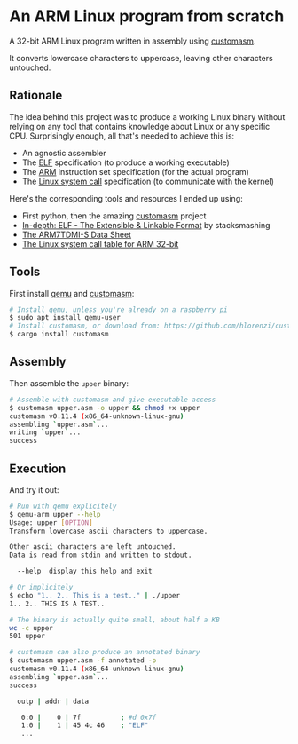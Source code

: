 # An ARM Linux program from scratch

A 32-bit ARM Linux program written in assembly using [customasm][customasm].

It converts lowercase characters to uppercase, leaving other characters untouched.

## Rationale

The idea behind this project was to produce a working Linux binary without relying on any tool that contains knowledge about Linux or any specific CPU. Surprisingly enough, all that's needed to achieve this is:
- An agnostic assembler
- The [ELF][elf] specification (to produce a working executable)
- The [ARM][arm] instruction set specification (for the actual program)
- The [Linux system call][syscall] specification (to communicate with the kernel)

Here's the corresponding tools and resources I ended up using:
- First python, then the amazing [customasm] project
- [In-depth: ELF - The Extensible & Linkable Format](https://youtu.be/nC1U1LJQL8o) by stacksmashing 
- [The ARM7TDMI-S Data Sheet](https://iitd-plos.github.io/col718/ref/arm-instructionset.pdf)
- [The Linux system call table for ARM 32-bit](https://chromium.googlesource.com/chromiumos/docs/+/master/constants/syscalls.md#arm-32_bit_EABI)


## Tools

First install [qemu][qemu] and [customasm][customasm]:
```bash
# Install qemu, unless you're already on a raspberry pi
$ sudo apt install qemu-user
# Install customasm, or download from: https://github.com/hlorenzi/customasm/releases
$ cargo install customasm
```

## Assembly

Then assemble the `upper` binary:
```bash
# Assemble with customasm and give executable access
$ customasm upper.asm -o upper && chmod +x upper
customasm v0.11.4 (x86_64-unknown-linux-gnu)
assembling `upper.asm`...
writing `upper`...
success
```

## Execution

And try it out:
```bash
# Run with qemu explicitely
$ qemu-arm upper --help
Usage: upper [OPTION]
Transform lowercase ascii characters to uppercase.

Other ascii characters are left untouched.
Data is read from stdin and written to stdout.

  --help  display this help and exit

# Or implicitely
$ echo "1.. 2.. This is a test.." | ./upper
1.. 2.. THIS IS A TEST..

# The binary is actually quite small, about half a KB
wc -c upper
501 upper

# customasm can also produce an annotated binary
$ customasm upper.asm -f annotated -p
customasm v0.11.4 (x86_64-unknown-linux-gnu)
assembling `upper.asm`...
success

  outp | addr | data

   0:0 |    0 | 7f          ; #d 0x7f
   1:0 |    1 | 45 4c 46    ; "ELF"
   ...
```

[elf]: https://en.wikipedia.org/wiki/Executable_and_Linkable_Format
[arm]: https://en.wikipedia.org/wiki/ARM_architecture
[qemu]: https://www.qemu.org/
[syscall]: https://en.wikipedia.org/wiki/System_call
[customasm]: https://github.com/hlorenzi/customasm